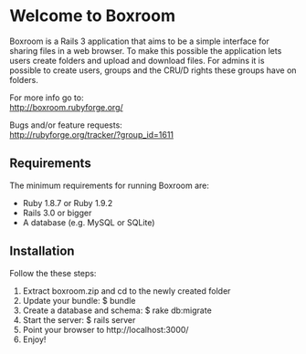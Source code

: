 Welcome to Boxroom
==================

Boxroom is a Rails 3 application that aims to be a simple interface for sharing
files in a web browser. To make this possible the application lets users create
folders and upload and download files. For admins it is possible to create users,
groups and the CRU/D rights these groups have on folders.

For more info go to:  
http://boxroom.rubyforge.org/

Bugs and/or feature requests:  
http://rubyforge.org/tracker/?group_id=1611


Requirements
------------
The minimum requirements for running Boxroom are:

 * Ruby 1.8.7 or Ruby 1.9.2 
 * Rails 3.0 or bigger
 * A database (e.g. MySQL or SQLite)


Installation
------------
Follow the these steps:

 1. Extract boxroom.zip and cd to the newly created folder
 2. Update your bundle: $ bundle
 3. Create a database and schema: $ rake db:migrate
 4. Start the server: $ rails server
 5. Point your browser to http://localhost:3000/
 6. Enjoy!
